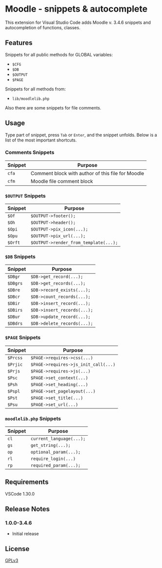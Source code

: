 # Moodle - snippets & autocomplete

This extension for Visual Studio Code adds Moodle v. 3.4.6 snippets and autocompletion of functions, classes.

## Features

Snippets for all public methods for GLOBAL variables:

- `$CFG`
- `$DB`
- `$OUTPUT`
- `$PAGE`

Snippets for all methods from:

- `lib/moodlelib.php`

Also there are some snippets for file comments.

## Usage

Type part of snippet, press `Tab` or `Enter`, and the snippet unfolds. Below is a list of the most important shortcuts.

### Comments Snippets

| Snippet | Purpose                                           |
| ------- | ------------------------------------------------- |
| `cfa`   | Comment block with author of this file for Moodle |
| `cfm`   | Moodle file comment block                         |

### `$OUTPUT` Snippets

| Snippet | Purpose                               |
| ------- | ------------------------------------- |
| `$Of`   | `$OUTPUT->footer();`                  |
| `$Oh`   | `$OUTPUT->header();`                  |
| `$Opi`  | `$OUTPUT->pix_icon(...);`             |
| `$Opu`  | `$OUTPUT->pix_url(...);`              |
| `$Orft` | `$OUTPUT->render_from_template(...);` |

### `$DB` Snippets

| Snippet  | Purpose                     |
| -------- | --------------------------- |
| `$DBgr`  | `$DB->get_record(...);`     |
| `$DBgrs` | `$DB->get_records(...);`    |
| `$DBre`  | `$DB->record_exists(...);`  |
| `$DBcr`  | `$DB->count_records(...);`  |
| `$DBir`  | `$DB->insert_record(...);`  |
| `$DBirs` | `$DB->insert_records(...);` |
| `$DBur`  | `$DB->update_record(...);`  |
| `$DBdrs` | `$DB->delete_records(...);` |

### `$PAGE` Snippets

| Snippet  | Purpose                              |
| -------- | ------------------------------------ |
| `$Prcss` | `$PAGE->requires->css(...)`          |
| `$Prjic` | `$PAGE->requires->js_init_call(...)` |
| `$Prjs`  | `$PAGE->requires->js(...)`           |
| `$Psc`   | `$PAGE->set_context(...)`            |
| `$Psh`   | `$PAGE->set_heading(...)`            |
| `$Pspl`  | `$PAGE->set_pagelayout(...)`         |
| `$Pst`   | `$PAGE->set_title(...)`              |
| `$Psu`   | `$PAGE->set_url(...)`                |

### `moodlelib.php` Snippets

| Snippet | Purpose                  |
| ------- | ------------------------ |
| `cl`    | `current_language(...);` |
| `gs`    | `get_string(...);`       |
| `op`    | `optional_param(...);`   |
| `rl`    | `require_login(...)`     |
| `rp`    | `required_param(...);`   |

## Requirements

VSCode 1.30.0

## Release Notes

### 1.0.0-3.4.6

- Initial release

## License

[GPLv3](./LICENSE)
